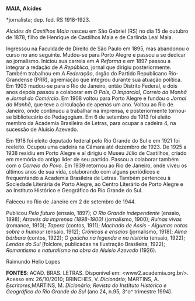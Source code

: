 **MAIA, Alcides**

\*jornalista; dep. fed. RS 1918-1923.

*Alcides de Castilhos Maia* nasceu em São Gabriel (RS) no dia 15 de
outubro de 1878, filho de Henrique de Castilhos Maia e de Carlinda Leal
Maia.

Ingressou na Faculdade de Direito de São Paulo em 1895, mas abandonou o
curso no ano seguinte. Mudou-se para Porto Alegre e passou a se dedicar
ao jornalismo. Iniciou sua carreia em *A Reforma* e em 1897 passou a
integrar a redação de *A República*, jornal que dirigiu posteriormente.
Também trabalhou em *A Federação*, órgão do Partido Republicano
Rio-Grandense (PRR), agremiação que integrou durante sua atuação
política. Em 1903 mudou-se para o Rio de Janeiro, então Distrito
Federal, e dois anos depois passou a colaborar em *O País*, *O
Imparcial*, *Correio da Manhã* e *Jornal do Comércio*. Em 1908 voltou
para Porto Alegre e fundou o *Jornal da Manhã*, que teve a circulação de
apenas um ano. Voltou ao Rio de Janeiro, onde continuou a trabalhar na
imprensa, e posteriormente tornou-se bibliotecário do Pedagogium. Em 6
de setembro de 1913 foi eleito membro da Academia Brasileira de Letras,
para ocupar a cadeira 4, na sucessão de Aluísio Azevedo.

Em 1918 foi eleito deputado federal pelo Rio Grande do Sul e em 1921 foi
reeleito. Ocupou uma cadeira na Câmara até dezembro de 1923. De 1925 a
1938 residiu em Porto Alegre e aí dirigiu o Museu Júlio de Castilhos,
criado em memória do antigo líder de seu partido. Passou a colaborar
também com o *Correio do Povo*. Em 1939 retornou ao Rio de Janeiro, onde
viveu os últimos anos de sua vida, colaborando com alguns periódicos e
frequentando a Academia Brasileira de Letras. Também pertenceu à
Sociedade Literária de Porto Alegre, ao Centro Literário de Porto Alegre
e ao Instituto Histórico e Geográfico do Rio Grande do Sul.

Faleceu no Rio de Janeiro em 2 de setembro de 1944.

Publicou *Pelo futuro* (ensaio, 1897); *O Rio Grande independente*
(ensaio, 1898); *Através da imprensa (1898-1900)* (jornalismo, 1900);
*Ruínas vivas* (romance, 1910); *Tapera* (contos, 1911); *Machado de
Assis - Algumas notas sobre o humour* (ensaio, 1912); *Crônicas e
ensaios* (jornalismo, 1918); *Alma bárbara* (contos, 1922); *O gaúcho*
*na legenda e na história* (ensaio, 1922); *Lendas do Sul* (folclore,
publicadas na Ilustração Brasileira, 1922); *Romantismo e naturalismo na
obra de Aluísio Azevedo* (1926).

Raimundo Helio Lopes

**FONTES**: ACAD. BRAS. LETRAS. Disponível em:
\<www2.academia.org.br/\>. Acesso em: 26/10/2010; BRINCHES, V.
*Dicionário*; MARTINS, A. *Escritores*;MARTINS, M. *Dicionário*;
*Revista do Instituto Histórico e Geográfico do Rio Grande do Sul* (ano
24, n.95, 3^o^ trimestre 1994).

